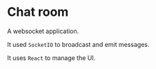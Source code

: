 # Chat room

A websocket application.

It used `SocketIO` to broadcast and emit messages.

It uses `React` to manage the UI.
